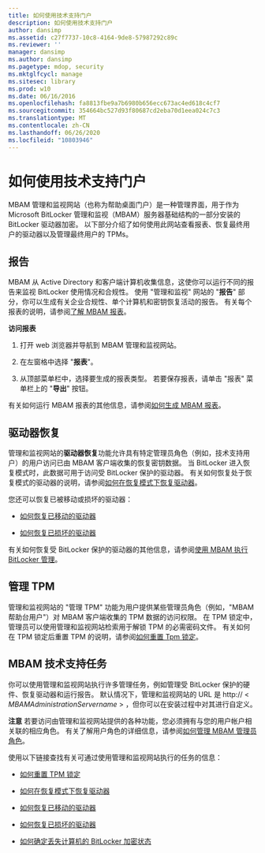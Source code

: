 ```yaml
---
title: 如何使用技术支持门户
description: 如何使用技术支持门户
author: dansimp
ms.assetid: c27f7737-10c8-4164-9de8-57987292c89c
ms.reviewer: ''
manager: dansimp
ms.author: dansimp
ms.pagetype: mdop, security
ms.mktglfcycl: manage
ms.sitesec: library
ms.prod: w10
ms.date: 06/16/2016
ms.openlocfilehash: fa8813fbe9a7b6980b656ecc673ac4ed618c4cf7
ms.sourcegitcommit: 354664bc527d93f80687cd2eba70d1eea024c7c3
ms.translationtype: MT
ms.contentlocale: zh-CN
ms.lasthandoff: 06/26/2020
ms.locfileid: "10803946"
---
```

# 如何使用技术支持门户


MBAM 管理和监视网站（也称为帮助桌面门户）是一种管理界面，用于作为 Microsoft BitLocker 管理和监视（MBAM）服务器基础结构的一部分安装的 BitLocker 驱动器加密。 以下部分介绍了如何使用此网站查看报表、恢复最终用户的驱动器以及管理最终用户的 TPMs。

## <a href="" id="bkmk-reports"></a>报告


MBAM 从 Active Directory 和客户端计算机收集信息，这使你可以运行不同的报告来监视 BitLocker 使用情况和合规性。 使用 "管理和监视" 网站的 "**报告**" 部分，你可以生成有关企业合规性、单个计算机和密钥恢复活动的报告。 有关每个报表的说明，请参阅[了解 MBAM 报表](understanding-mbam-reports-mbam-2.md)。

**访问报表**

1.  打开 web 浏览器并导航到 MBAM 管理和监视网站。

2.  在左窗格中选择 "**报表**"。

3.  从顶部菜单栏中，选择要生成的报表类型。 若要保存报表，请单击 "报表" 菜单栏上的 "**导出**" 按钮。

有关如何运行 MBAM 报表的其他信息，请参阅[如何生成 MBAM 报表](how-to-generate-mbam-reports-mbam-2.md)。

## <a href="" id="bkmk-drirec"></a>驱动器恢复


管理和监视网站的**驱动器恢复**功能允许具有特定管理员角色（例如，技术支持用户）的用户访问已由 MBAM 客户端收集的恢复密钥数据。 当 BitLocker 进入恢复模式时，此数据可用于访问受 BitLocker 保护的驱动器。 有关如何恢复处于恢复模式的驱动器的说明，请参阅[如何在恢复模式下恢复驱动器](how-to-recover-a-drive-in-recovery-mode-mbam-2.md)。

您还可以恢复已被移动或损坏的驱动器：

-   [如何恢复已移动的驱动器](how-to-recover-a-moved-drive-mbam-2.md)

-   [如何恢复已损坏的驱动器](how-to-recover-a-corrupted-drive-mbam-2.md)

有关如何恢复受 BitLocker 保护的驱动器的其他信息，请参阅[使用 MBAM 执行 BitLocker 管理](performing-bitlocker-management-with-mbam-mbam-2.md)。

## <a href="" id="bkmk-manatpm"></a>管理 TPM


管理和监视网站的 "管理 TPM" 功能为用户提供某些管理员角色（例如，"MBAM 帮助台用户"）对 MBAM 客户端收集的 TPM 数据的访问权限。 在 TPM 锁定中，管理员可以使用管理和监视网站检索用于解锁 TPM 的必需密码文件。 有关如何在 TPM 锁定后重置 TPM 的说明，请参阅[如何重置 Tpm 锁定](how-to-reset-a-tpm-lockout-mbam-2.md)。

## <a href="" id="bkmk-helpdesk"></a> MBAM 技术支持任务


你可以使用管理和监视网站执行许多管理任务，例如管理受 BitLocker 保护的硬件、恢复驱动器和运行报告。 默认情况下，管理和监视网站的 URL 是 http:// &lt; *MBAMAdministrationServername* &gt; ，但你可以在安装过程中对其进行自定义。

**注意** 若要访问由管理和监视网站提供的各种功能，您必须拥有与您的用户帐户相关联的相应角色。 有关了解用户角色的详细信息，请参阅[如何管理 MBAM 管理员角色](how-to-manage-mbam-administrator-roles-mbam-2.md)。

 

使用以下链接查找有关可通过使用管理和监视网站执行的任务的信息：

-   [如何重置 TPM 锁定](how-to-reset-a-tpm-lockout-mbam-2.md)

-   [如何在恢复模式下恢复驱动器](how-to-recover-a-drive-in-recovery-mode-mbam-2.md)

-   [如何恢复已移动的驱动器](how-to-recover-a-moved-drive-mbam-2.md)

-   [如何恢复已损坏的驱动器](how-to-recover-a-corrupted-drive-mbam-2.md)

-   [如何确定丢失计算机的 BitLocker 加密状态](how-to-determine-bitlocker-encryption-state-of-lost-computers-mbam-2.md)

 

 





